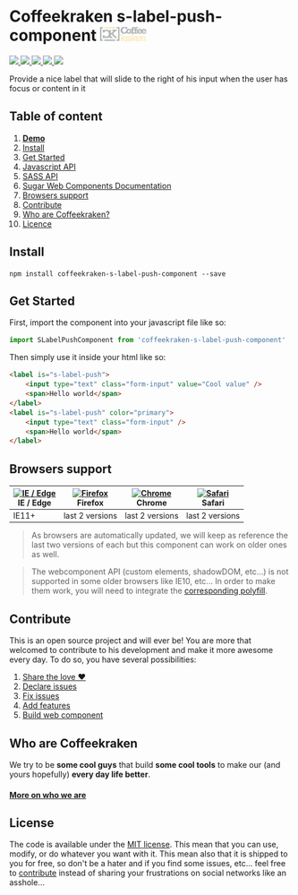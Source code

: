 # Coffeekraken s-label-push-component <img src=".resources/coffeekraken-logo.jpg" height="25px" />

<p>
	<a href="https://travis-ci.org/Coffeekraken/s-label-push-component">
		<img src="https://img.shields.io/travis/Coffeekraken/s-label-push-component.svg?style=flat-square" />
	</a>
	<a href="https://www.npmjs.com/package/coffeekraken-s-label-push-component">
		<img src="https://img.shields.io/npm/v/coffeekraken-s-datepicker.svg?style=flat-square" />
	</a>
	<a href="https://github.com/coffeekraken/s-label-push-component/blob/master/LICENSE.txt">
		<img src="https://img.shields.io/npm/l/coffeekraken-s-datepicker.svg?style=flat-square" />
	</a>
	<!-- <a href="https://github.com/coffeekraken/s-label-push-component">
		<img src="https://img.shields.io/npm/dt/coffeekraken-s-datepicker.svg?style=flat-square" />
	</a>
	<a href="https://github.com/coffeekraken/s-label-push-component">
		<img src="https://img.shields.io/github/forks/coffeekraken/s-label-push-component.svg?style=social&label=Fork&style=flat-square" />
	</a>
	<a href="https://github.com/coffeekraken/s-label-push-component">
		<img src="https://img.shields.io/github/stars/coffeekraken/s-label-push-component.svg?style=social&label=Star&style=flat-square" />
	</a> -->
	<a href="https://twitter.com/coffeekrakenio">
		<img src="https://img.shields.io/twitter/url/http/coffeekrakenio.svg?style=social&style=flat-square" />
	</a>
	<a href="http://coffeekraken.io">
		<img src="https://img.shields.io/twitter/url/http/shields.io.svg?style=flat-square&label=coffeekraken.io&colorB=f2bc2b&style=flat-square" />
	</a>
</p>

Provide a nice label that will slide to the right of his input when the user has focus or content in it

## Table of content

1. **[Demo](http://components.coffeekraken.io/app/s-label-push-component)**
2. [Install](#readme-install)
3. [Get Started](#readme-get-started)
4. [Javascript API](doc/js)
5. [SASS API](doc/sass)
6. [Sugar Web Components Documentation](https://github.com/Coffeekraken/sugar/blob/master/doc/webcomponent.md)
7. [Browsers support](#readme-browsers-support)
8. [Contribute](#readme-contribute)
9. [Who are Coffeekraken?](#readme-who-are-coffeekraken)
10. [Licence](#readme-license)

<a name="readme-install"></a>
## Install

```
npm install coffeekraken-s-label-push-component --save
```

<a name="readme-get-started"></a>
## Get Started

First, import the component into your javascript file like so:

```js
import SLabelPushComponent from 'coffeekraken-s-label-push-component'
```

Then simply use it inside your html like so:

```html
<label is="s-label-push">
	<input type="text" class="form-input" value="Cool value" />
	<span>Hello world</span>
</label>
<label is="s-label-push" color="primary">
	<input type="text" class="form-input" />
	<span>Hello world</span>
</label>
```

<a id="readme-browsers-support"></a>
## Browsers support

| [<img src="https://raw.githubusercontent.com/godban/browsers-support-badges/master/src/images/edge.png" alt="IE / Edge" width="16px" height="16px" />](http://godban.github.io/browsers-support-badges/)</br>IE / Edge | [<img src="https://raw.githubusercontent.com/godban/browsers-support-badges/master/src/images/firefox.png" alt="Firefox" width="16px" height="16px" />](http://godban.github.io/browsers-support-badges/)</br>Firefox | [<img src="https://raw.githubusercontent.com/godban/browsers-support-badges/master/src/images/chrome.png" alt="Chrome" width="16px" height="16px" />](http://godban.github.io/browsers-support-badges/)</br>Chrome | [<img src="https://raw.githubusercontent.com/godban/browsers-support-badges/master/src/images/safari.png" alt="Safari" width="16px" height="16px" />](http://godban.github.io/browsers-support-badges/)</br>Safari |
| --------- | --------- | --------- | --------- |
| IE11+ | last 2 versions| last 2 versions| last 2 versions

> As browsers are automatically updated, we will keep as reference the last two versions of each but this component can work on older ones as well.

> The webcomponent API (custom elements, shadowDOM, etc...) is not supported in some older browsers like IE10, etc... In order to make them work, you will need to integrate the [corresponding polyfill](https://www.webcomponents.org/polyfills).

<a id="readme-contribute"></a>
## Contribute

This is an open source project and will ever be! You are more that welcomed to contribute to his development and make it more awesome every day.
To do so, you have several possibilities:

1. [Share the love ❤️](https://github.com/Coffeekraken/coffeekraken/blob/master/contribute.md#contribute-share-the-love)
2. [Declare issues](https://github.com/Coffeekraken/coffeekraken/blob/master/contribute.md#contribute-declare-issues)
3. [Fix issues](https://github.com/Coffeekraken/coffeekraken/blob/master/contribute.md#contribute-fix-issues)
4. [Add features](https://github.com/Coffeekraken/coffeekraken/blob/master/contribute.md#contribute-add-features)
5. [Build web component](https://github.com/Coffeekraken/coffeekraken/blob/master/contribute.md#contribute-build-web-component)

<a id="readme-who-are-coffeekraken"></a>
## Who are Coffeekraken

We try to be **some cool guys** that build **some cool tools** to make our (and yours hopefully) **every day life better**.  

#### [More on who we are](https://github.com/Coffeekraken/coffeekraken/blob/master/who-are-we.md)

<a id="readme-license"></a>
## License

The code is available under the [MIT license](LICENSE.txt). This mean that you can use, modify, or do whatever you want with it. This mean also that it is shipped to you for free, so don't be a hater and if you find some issues, etc... feel free to [contribute](https://github.com/Coffeekraken/coffeekraken/blob/master/contribute.md) instead of sharing your frustrations on social networks like an asshole...
